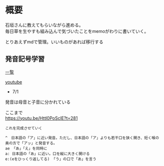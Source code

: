 # 概要

石垣さんに教えてもらいながら進める。  
毎日草を生やすも組み込んで気づいたことをmemoがわりに書いていく。

とりあえずmdで管理。いいものがあれば移行する


## 発音記号学習

[一覧](https://english-club.jp/blog/english-phonetic-symbol/)

[youtube](https://www.youtube.com/watch?v=9FGRAzFHygQ)

- 7/1

発音は母音と子音に分かれている

ここまで  
https://youtu.be/Httl0PoSclE?t=281


```
これを完成させていく

^　日本語の「ア」に近い発音。ただし、日本語の「ア」よりも若干口を狭く開き、短く喉の奥の方で「アッ」と発音する。
ae 「あ」「え」を同時に
a: 日本語の「あ」に近い。口を縦に大きく開ける
e:(eをひっくり返してる) 「う」の口で「あ」を言う

```